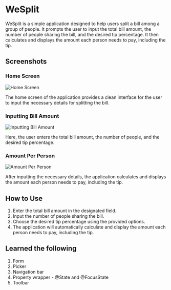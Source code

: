 # WeSplit

WeSplit is a simple application designed to help users split a bill among a group of people. It prompts the user to input the total bill amount, the number of people sharing the bill, and the desired tip percentage. It then calculates and displays the amount each person needs to pay, including the tip.

## Screenshots

### Home Screen
![Home Screen](https://github.com/Hiteshi-Singhal-17/WeSplit/assets/56642290/31b0728f-e61f-4bab-b930-d91c881a8d92)

The home screen of the application provides a clean interface for the user to input the necessary details for splitting the bill.

### Inputting Bill Amount
![Inputting Bill Amount](https://github.com/Hiteshi-Singhal-17/WeSplit/assets/56642290/6671d4f8-183e-4b2d-95c2-c67b644f40c6)

Here, the user enters the total bill amount, the number of people, and the desired tip percentage.

### Amount Per Person
![Amount Per Person](https://github.com/Hiteshi-Singhal-17/WeSplit/assets/56642290/e91307c7-4b6c-4477-852c-97bbe5171314)

After inputting the necessary details, the application calculates and displays the amount each person needs to pay, including the tip.

## How to Use

1. Enter the total bill amount in the designated field.
2. Input the number of people sharing the bill.
3. Choose the desired tip percentage using the provided options.
4. The application will automatically calculate and display the amount each person needs to pay, including the tip.

## Learned the following
1. Form 
2. Picker
3. Navigation bar
4. Property wrapper - @State and @FocusState
5. Toolbar
